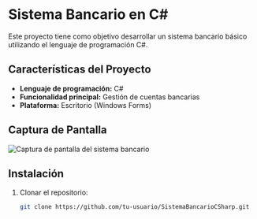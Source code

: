 # Sistema Bancario en C#

Este proyecto tiene como objetivo desarrollar un sistema bancario básico utilizando el lenguaje de programación C#.

## Características del Proyecto

- **Lenguaje de programación:** C#
- **Funcionalidad principal:** Gestión de cuentas bancarias
- **Plataforma:** Escritorio (Windows Forms)

## Captura de Pantalla

![Captura de pantalla del sistema bancario](https://via.placeholder.com/800x400.png)

## Instalación

1. Clonar el repositorio:
   ```bash
   git clone https://github.com/tu-usuario/SistemaBancarioCSharp.git
